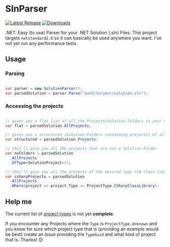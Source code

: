 # SlnParser

[![Latest Release](https://img.shields.io/nuget/v/SlnParser?style=for-the-badge)](https://www.nuget.org/packages/SlnParser/)
[![Downloads](https://img.shields.io/nuget/dt/SlnParser?style=for-the-badge)](https://www.nuget.org/packages/SlnParser/)

.NET: Easy (to use) Parser for your .NET Solution (.sln) Files. This project targets `netstandard2.0` so it can basically be used anywhere you want. I've not yet run any performance tests.

## Usage

### Parsing

```cs

var parser = new SolutionParser();
var parsedSolution = parser.Parse("path/to/your/solution.sln");

```

### Accessing the projects

```cs

// gives you a flat list of all the Projects/Solution-Folders in your Solution
var flat = parsedSolution.AllProjects;

// gives you a structured (Solution-Folders containing projects) of all the Projects/Solution-Folders in your solution
var structured = parsedSolution.Projects;

// this'll give you all the projects that are not a Solution-Folder
var noFolders = parsedSolution
  .AllProjects
  .OfType<SolutionProject>();

// this'll give you all the projects of the desired type (C# class libs in this case)
var csharpProjects = parsedSolution
  .AllProjects
  .Where(project => project.Type == ProjectType.CSharpClassLibrary);

```

## Help me

The current list of [project types](src/Contracts/../SlnParser/Contracts/ProjectType.cs) is not yet **complete**.  
  
If you encounter any Projects where the `Type` is `ProjectType.Unknown` and you know for sure which project type that is (providing an example would be best) create an _Issue_ providing the `TypeGuid` and what kind of project that is. Thanks! 😊
